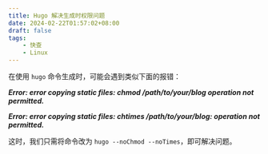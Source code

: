 ```yaml
---
title: Hugo 解决生成时权限问题
date: 2024-02-22T01:57:02+08:00
draft: false
tags:
    - 快查
    - Linux
---
```


在使用 `hugo` 命令生成时，可能会遇到类似下面的报错：

***Error: error copying static files: chmod /path/to/your/blog operation not permitted.***

***Error: error copying static files: chtimes /path/to/your/blog: operation not permitted.***

这时，我们只需将命令改为 `hugo --noChmod --noTimes`，即可解决问题。
